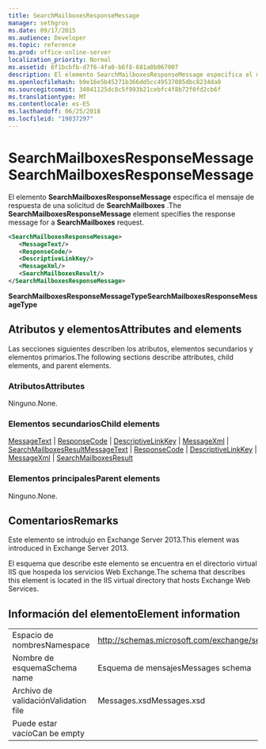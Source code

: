 ```yaml
---
title: SearchMailboxesResponseMessage
manager: sethgros
ms.date: 09/17/2015
ms.audience: Developer
ms.topic: reference
ms.prod: office-online-server
localization_priority: Normal
ms.assetid: 6f1bcbfb-d7f6-4fa0-b6f8-681a0b067007
description: El elemento SearchMailboxesResponseMessage especifica el mensaje de respuesta de una solicitud de SearchMailboxes.
ms.openlocfilehash: b9e16e5b45271b366dd5cc49537085dbc8234da0
ms.sourcegitcommit: 34041125dc8c5f993b21cebfc4f8b72f0fd2cb6f
ms.translationtype: MT
ms.contentlocale: es-ES
ms.lasthandoff: 06/25/2018
ms.locfileid: "19837297"
---
```

# <a name="searchmailboxesresponsemessage"></a><span data-ttu-id="c9fb5-103">SearchMailboxesResponseMessage</span><span class="sxs-lookup"><span data-stu-id="c9fb5-103">SearchMailboxesResponseMessage</span></span>

<span data-ttu-id="c9fb5-104">El elemento **SearchMailboxesResponseMessage** especifica el mensaje de respuesta de una solicitud de **SearchMailboxes** .</span><span class="sxs-lookup"><span data-stu-id="c9fb5-104">The **SearchMailboxesResponseMessage** element specifies the response message for a **SearchMailboxes** request.</span></span> 
  
```XML
<SearchMailboxesResponseMessage>
   <MessageText/>
   <ResponseCode/>
   <DescriptiveLinkKey/>
   <MessageXml/>
   <SearchMailboxesResult/>
</SearchMailboxesResponseMessage>
```

 <span data-ttu-id="c9fb5-105">**SearchMailboxesResponseMessageType**</span><span class="sxs-lookup"><span data-stu-id="c9fb5-105">**SearchMailboxesResponseMessageType**</span></span>
## <a name="attributes-and-elements"></a><span data-ttu-id="c9fb5-106">Atributos y elementos</span><span class="sxs-lookup"><span data-stu-id="c9fb5-106">Attributes and elements</span></span>

<span data-ttu-id="c9fb5-107">Las secciones siguientes describen los atributos, elementos secundarios y elementos primarios.</span><span class="sxs-lookup"><span data-stu-id="c9fb5-107">The following sections describe attributes, child elements, and parent elements.</span></span>
  
### <a name="attributes"></a><span data-ttu-id="c9fb5-108">Atributos</span><span class="sxs-lookup"><span data-stu-id="c9fb5-108">Attributes</span></span>

<span data-ttu-id="c9fb5-109">Ninguno.</span><span class="sxs-lookup"><span data-stu-id="c9fb5-109">None.</span></span>
  
### <a name="child-elements"></a><span data-ttu-id="c9fb5-110">Elementos secundarios</span><span class="sxs-lookup"><span data-stu-id="c9fb5-110">Child elements</span></span>

<span data-ttu-id="c9fb5-111">[MessageText](messagetext.md) | [ResponseCode](responsecode.md) | [DescriptiveLinkKey](descriptivelinkkey.md) | [MessageXml](messagexml.md) | [SearchMailboxesResult](searchmailboxesresult.md)</span><span class="sxs-lookup"><span data-stu-id="c9fb5-111">[MessageText](messagetext.md) | [ResponseCode](responsecode.md) | [DescriptiveLinkKey](descriptivelinkkey.md) | [MessageXml](messagexml.md) | [SearchMailboxesResult](searchmailboxesresult.md)</span></span>
  
### <a name="parent-elements"></a><span data-ttu-id="c9fb5-112">Elementos principales</span><span class="sxs-lookup"><span data-stu-id="c9fb5-112">Parent elements</span></span>

<span data-ttu-id="c9fb5-113">Ninguno.</span><span class="sxs-lookup"><span data-stu-id="c9fb5-113">None.</span></span>
  
## <a name="remarks"></a><span data-ttu-id="c9fb5-114">Comentarios</span><span class="sxs-lookup"><span data-stu-id="c9fb5-114">Remarks</span></span>

<span data-ttu-id="c9fb5-115">Este elemento se introdujo en Exchange Server 2013.</span><span class="sxs-lookup"><span data-stu-id="c9fb5-115">This element was introduced in Exchange Server 2013.</span></span>
  
<span data-ttu-id="c9fb5-116">El esquema que describe este elemento se encuentra en el directorio virtual IIS que hospeda los servicios Web Exchange.</span><span class="sxs-lookup"><span data-stu-id="c9fb5-116">The schema that describes this element is located in the IIS virtual directory that hosts Exchange Web Services.</span></span>
  
## <a name="element-information"></a><span data-ttu-id="c9fb5-117">Información del elemento</span><span class="sxs-lookup"><span data-stu-id="c9fb5-117">Element information</span></span>

|||
|:-----|:-----|
|<span data-ttu-id="c9fb5-118">Espacio de nombres</span><span class="sxs-lookup"><span data-stu-id="c9fb5-118">Namespace</span></span>  <br/> |http://schemas.microsoft.com/exchange/services/2006/messages  <br/> |
|<span data-ttu-id="c9fb5-119">Nombre de esquema</span><span class="sxs-lookup"><span data-stu-id="c9fb5-119">Schema name</span></span>  <br/> |<span data-ttu-id="c9fb5-120">Esquema de mensajes</span><span class="sxs-lookup"><span data-stu-id="c9fb5-120">Messages schema</span></span>  <br/> |
|<span data-ttu-id="c9fb5-121">Archivo de validación</span><span class="sxs-lookup"><span data-stu-id="c9fb5-121">Validation file</span></span>  <br/> |<span data-ttu-id="c9fb5-122">Messages.xsd</span><span class="sxs-lookup"><span data-stu-id="c9fb5-122">Messages.xsd</span></span>  <br/> |
|<span data-ttu-id="c9fb5-123">Puede estar vacío</span><span class="sxs-lookup"><span data-stu-id="c9fb5-123">Can be empty</span></span>  <br/> ||
   

